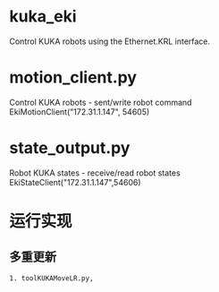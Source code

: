# kuka_eki
Control KUKA robots using the Ethernet.KRL interface.

# motion_client.py
Control KUKA robots - sent/write robot command \
EkiMotionClient("172.31.1.147", 54605)

# state_output.py
Robot KUKA states - receive/read robot states \
EkiStateClient("172.31.1.147",54606)


# 运行实现


## 多重更新 
    1. toolKUKAMoveLR.py, 